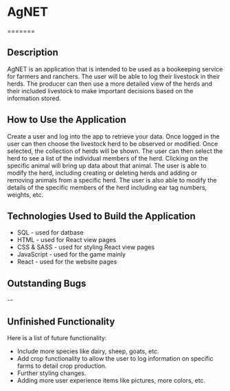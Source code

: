 # AgNET
=======
## Description
AgNET is an application that is intended to be used as a bookeeping service for farmers and ranchers. The user will be able to log their livestock in their herds. The producer can then use a more detailed view of the herds and their included livestock to make important decisions based on the information stored.

## How to Use the Application
Create a user and log into the app to retrieve your data. Once logged in the user can then choose the livestock herd to be observed or modified. Once selected, the collection of herds will be shown. The user can then select the herd to see a list of the individual members of the herd. Clicking on the specific animal will bring up data about that animal. The user is able to modify the herd, including creating or deleting herds and adding or removing animals from a specific herd. The user is also able to modify the details of the specific members of the herd including ear tag numbers, weights, etc.

## Technologies Used to Build the Application
* SQL - used for datbase
* HTML - used for React view pages
* CSS & SASS - used for styling React view pages
* JavaScript - used for the game mainly
* React - used for the website pages


## Outstanding Bugs
--

## Unfinished Functionality
Here is a list of future functionality:
- Include more species like dairy, sheep, goats, etc.
- Add crop functionality to allow the user to log information on specific farms to detail crop production.
- Further styling changes.
- Adding more user experience items like pictures, more colors, etc.